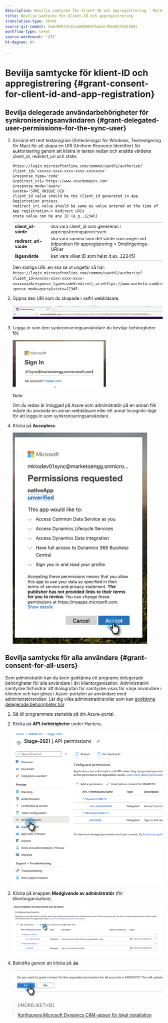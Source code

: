 ```yaml
---
description: Bevilja samtycke för klient-ID och appregistrering - Marketo Docs - Produktdokumentation
title: Bevilja samtycke för klient-ID och appregistrering
translation-type: tm+mt
source-git-commit: 3a6d9987e214aa8606b9f5abdc780a81355b1001
workflow-type: tm+mt
source-wordcount: '272'
ht-degree: 0%

---
```



# Bevilja samtycke för klient-ID och appregistrering {#grant-consent-for-client-id-and-app-registration}

## Bevilja delegerade användarbehörigheter för synkroniseringsanvändaren {#grant-delegated-user-permissions-for-the-sync-user}

1. Använd ett rent textprogram (Anteckningar för Windows, Textredigering för Mac) för att skapa en URI (Uniform Resource Identifier) för auktorisering genom att klistra in texten nedan och ersätta värdena client_id, redirect_uri och state.

   ```
   https://login.microsoftonline.com/common/oauth2/authorize?
   client_id='xxxxxx-xxxx-xxxx-xxxx-xxxxxxxx'
   &response_type='code'
   &redirect_uri='https://www.<ourdomain>.com'
   &response_mode='query'
   &state='SOME_UNIQUE_UID'
   client_id value should be the client_id generated in App Registration process
   redirect_uri value should be same as value entered at the time of App registration-> Redirect URIs
   state value can be any ID (e.g.,12345)
   ```

   <table> 
    <colgroup> 
     <col> 
     <col> 
    </colgroup> 
    <tbody> 
     <tr> 
      <td><strong>client_id-värde</strong></td> 
      <td>ska vara client_id som genereras i appregistreringsprocessen</td> 
     </tr> 
     <tr> 
      <td><strong>redirect_uri-värde</strong></td> 
      <td>ska vara samma som det värde som anges vid tidpunkten för appregistrering &gt; Omdirigerings-URI:er</td> 
     </tr> 
     <tr> 
      <td><strong>lägesvärde</strong></td> 
      <td>kan vara vilket ID som helst (t.ex. 12345)</td> 
     </tr> 
    </tbody> 
   </table>

   Den slutliga URL:en ska se ut ungefär så här: `https://login.microsoftonline.com/common/oauth2/authorize?client_id=xxxxxx-xxxx-xxxx-xxxx-xxxxxxxx&response_type=code&redirect_uri=https://www.marketo.com&response_mode=query&state=12345`

1. Öppna den URI som du skapade i valfri webbläsare.

   ![](assets/grant-consent-for-client-id-app-registration-1.png)

1. Logga in som den synkroniseringsanvändare du beviljar behörigheter för.

   ![](assets/grant-consent-for-client-id-app-registration-2.png)

   >[!NOTE]
   >
   >Om du redan är inloggad på Azure som administratör på en annan flik måste du använda en annan webbläsare eller ett annat Incognito-läge för att logga in som synkroniseringsanvändare.

1. Klicka på **Acceptera**.

   ![](assets/grant-consent-for-client-id-app-registration-3.png)

## Bevilja samtycke för alla användare {#grant-consent-for-all-users}

Som administratör kan du även godkänna ett programs delegerade behörigheter för alla användare i din klientorganisation. Administrativt samtycke förhindrar att dialogrutan för samtycke visas för varje användare i klienten och kan göras i Azure-portalen av användare med administratörsrollen. Lär dig vilka administratörsroller som kan [godkänna delegerade behörigheter här](https://docs.microsoft.com/en-us/azure/active-directory/roles/permissions-reference).

1. Gå till programmets startsida på din Azure-portal.

1. Klicka på **API-behörigheter** under Hantera.

   ![](assets/grant-consent-for-client-id-app-registration-4.png)

1. Klicka på knappen **Medgivande av administratör** (för klientorganisation).

   ![](assets/grant-consent-for-client-id-app-registration-5.png)

1. Bekräfta genom att klicka på **Ja**.

   ![](assets/grant-consent-for-client-id-app-registration-6.png)

>[!MORELIKETHIS]
>
>[Konfigurera Microsoft Dynamics CRM-appen för lokal installation](/help/marketo/product-docs/crm-sync/microsoft-dynamics-sync/sync-setup/set-up-oauth-authentication-for-dynamics/set-up-microsoft-dynamics-crm-app-for-on-prem.md)
